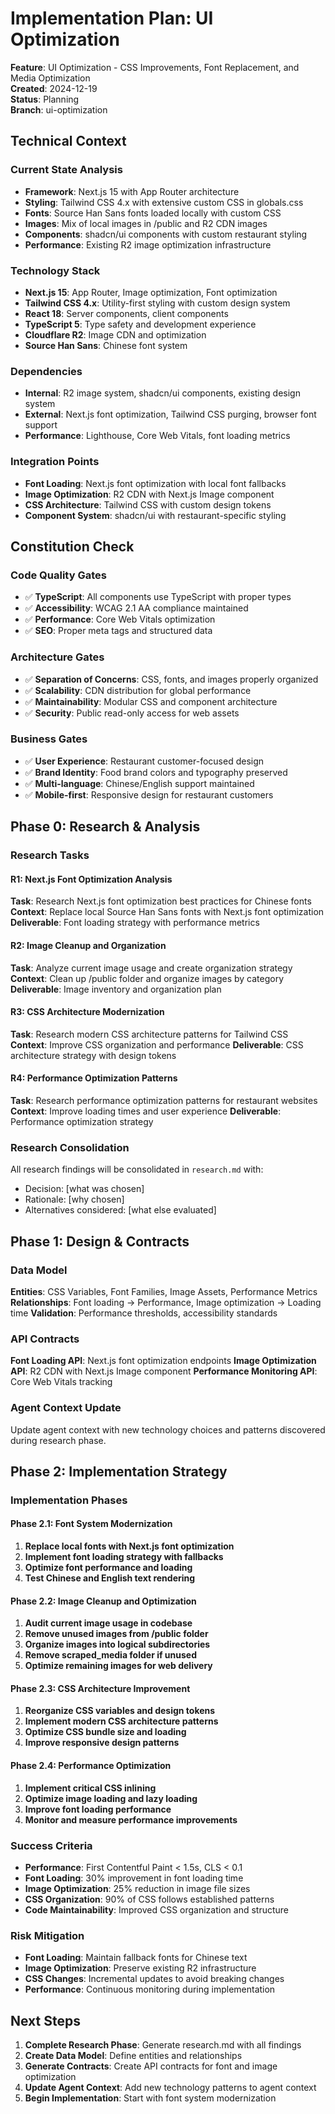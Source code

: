 # Implementation Plan: UI Optimization

**Feature**: UI Optimization - CSS Improvements, Font Replacement, and Media Optimization  
**Created**: 2024-12-19  
**Status**: Planning  
**Branch**: ui-optimization  

## Technical Context

### Current State Analysis
- **Framework**: Next.js 15 with App Router architecture
- **Styling**: Tailwind CSS 4.x with extensive custom CSS in globals.css
- **Fonts**: Source Han Sans fonts loaded locally with custom CSS
- **Images**: Mix of local images in /public and R2 CDN images
- **Components**: shadcn/ui components with custom restaurant styling
- **Performance**: Existing R2 image optimization infrastructure

### Technology Stack
- **Next.js 15**: App Router, Image optimization, Font optimization
- **Tailwind CSS 4.x**: Utility-first styling with custom design system
- **React 18**: Server components, client components
- **TypeScript 5**: Type safety and development experience
- **Cloudflare R2**: Image CDN and optimization
- **Source Han Sans**: Chinese font system

### Dependencies
- **Internal**: R2 image system, shadcn/ui components, existing design system
- **External**: Next.js font optimization, Tailwind CSS purging, browser font support
- **Performance**: Lighthouse, Core Web Vitals, font loading metrics

### Integration Points
- **Font Loading**: Next.js font optimization with local font fallbacks
- **Image Optimization**: R2 CDN with Next.js Image component
- **CSS Architecture**: Tailwind CSS with custom design tokens
- **Component System**: shadcn/ui with restaurant-specific styling

## Constitution Check

### Code Quality Gates
- ✅ **TypeScript**: All components use TypeScript with proper types
- ✅ **Accessibility**: WCAG 2.1 AA compliance maintained
- ✅ **Performance**: Core Web Vitals optimization
- ✅ **SEO**: Proper meta tags and structured data

### Architecture Gates
- ✅ **Separation of Concerns**: CSS, fonts, and images properly organized
- ✅ **Scalability**: CDN distribution for global performance
- ✅ **Maintainability**: Modular CSS and component architecture
- ✅ **Security**: Public read-only access for web assets

### Business Gates
- ✅ **User Experience**: Restaurant customer-focused design
- ✅ **Brand Identity**: Food brand colors and typography preserved
- ✅ **Multi-language**: Chinese/English support maintained
- ✅ **Mobile-first**: Responsive design for restaurant customers

## Phase 0: Research & Analysis

### Research Tasks

#### R1: Next.js Font Optimization Analysis
**Task**: Research Next.js font optimization best practices for Chinese fonts
**Context**: Replace local Source Han Sans fonts with Next.js font optimization
**Deliverable**: Font loading strategy with performance metrics

#### R2: Image Cleanup and Organization
**Task**: Analyze current image usage and create organization strategy
**Context**: Clean up /public folder and organize images by category
**Deliverable**: Image inventory and organization plan

#### R3: CSS Architecture Modernization
**Task**: Research modern CSS architecture patterns for Tailwind CSS
**Context**: Improve CSS organization and performance
**Deliverable**: CSS architecture strategy with design tokens

#### R4: Performance Optimization Patterns
**Task**: Research performance optimization patterns for restaurant websites
**Context**: Improve loading times and user experience
**Deliverable**: Performance optimization strategy

### Research Consolidation
All research findings will be consolidated in `research.md` with:
- Decision: [what was chosen]
- Rationale: [why chosen]
- Alternatives considered: [what else evaluated]

## Phase 1: Design & Contracts

### Data Model
**Entities**: CSS Variables, Font Families, Image Assets, Performance Metrics
**Relationships**: Font loading → Performance, Image optimization → Loading time
**Validation**: Performance thresholds, accessibility standards

### API Contracts
**Font Loading API**: Next.js font optimization endpoints
**Image Optimization API**: R2 CDN with Next.js Image component
**Performance Monitoring API**: Core Web Vitals tracking

### Agent Context Update
Update agent context with new technology choices and patterns discovered during research phase.

## Phase 2: Implementation Strategy

### Implementation Phases

#### Phase 2.1: Font System Modernization
1. **Replace local fonts with Next.js font optimization**
2. **Implement font loading strategy with fallbacks**
3. **Optimize font performance and loading**
4. **Test Chinese and English text rendering**

#### Phase 2.2: Image Cleanup and Optimization
1. **Audit current image usage in codebase**
2. **Remove unused images from /public folder**
3. **Organize images into logical subdirectories**
4. **Remove scraped_media folder if unused**
5. **Optimize remaining images for web delivery**

#### Phase 2.3: CSS Architecture Improvement
1. **Reorganize CSS variables and design tokens**
2. **Implement modern CSS architecture patterns**
3. **Optimize CSS bundle size and loading**
4. **Improve responsive design patterns**

#### Phase 2.4: Performance Optimization
1. **Implement critical CSS inlining**
2. **Optimize image loading and lazy loading**
3. **Improve font loading performance**
4. **Monitor and measure performance improvements**

### Success Criteria
- **Performance**: First Contentful Paint < 1.5s, CLS < 0.1
- **Font Loading**: 30% improvement in font loading time
- **Image Optimization**: 25% reduction in image file sizes
- **CSS Organization**: 90% of CSS follows established patterns
- **Code Maintainability**: Improved CSS organization and structure

### Risk Mitigation
- **Font Loading**: Maintain fallback fonts for Chinese text
- **Image Optimization**: Preserve existing R2 infrastructure
- **CSS Changes**: Incremental updates to avoid breaking changes
- **Performance**: Continuous monitoring during implementation

## Next Steps

1. **Complete Research Phase**: Generate research.md with all findings
2. **Create Data Model**: Define entities and relationships
3. **Generate Contracts**: Create API contracts for font and image optimization
4. **Update Agent Context**: Add new technology patterns to agent context
5. **Begin Implementation**: Start with font system modernization
